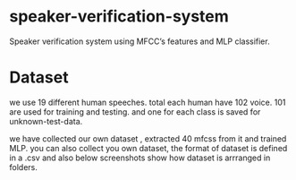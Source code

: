 # speaker-verification-system
 Speaker verification system using MFCC’s  features and MLP classifier.

# Dataset 
we use 19 different human speeches. total each human have 102 voice. 101 are used for training and testing.  and one for each class is saved for unknown-test-data.

we have collected our own dataset , extracted 40 mfcss from it and trained MLP. 
you can also collect you own dataset, the format of dataset is defined in a .csv and also below screenshots show how dataset is arrranged in folders.

